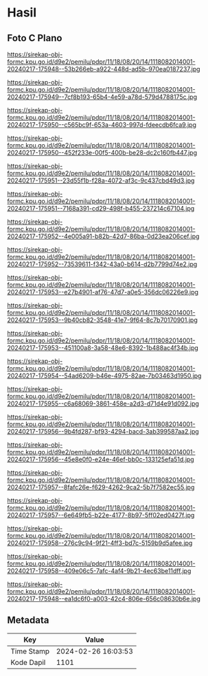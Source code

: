 # Hasil

## Foto C Plano

https://sirekap-obj-formc.kpu.go.id/d9e2/pemilu/pdpr/11/18/08/20/14/1118082014001-20240217-175948--53b266eb-a922-448d-ad5b-970ea0187237.jpg

https://sirekap-obj-formc.kpu.go.id/d9e2/pemilu/pdpr/11/18/08/20/14/1118082014001-20240217-175949--7cf8b193-65b4-4e59-a78d-579d4788175c.jpg

https://sirekap-obj-formc.kpu.go.id/d9e2/pemilu/pdpr/11/18/08/20/14/1118082014001-20240217-175950--c565bc9f-653a-4603-997d-fdeecdb6fca9.jpg

https://sirekap-obj-formc.kpu.go.id/d9e2/pemilu/pdpr/11/18/08/20/14/1118082014001-20240217-175950--452f233e-00f5-400b-be28-dc2c160fb447.jpg

https://sirekap-obj-formc.kpu.go.id/d9e2/pemilu/pdpr/11/18/08/20/14/1118082014001-20240217-175951--23d55f1b-f28a-4072-af3c-9c437cbd49d3.jpg

https://sirekap-obj-formc.kpu.go.id/d9e2/pemilu/pdpr/11/18/08/20/14/1118082014001-20240217-175951--7168a391-cd29-498f-b455-237214c67104.jpg

https://sirekap-obj-formc.kpu.go.id/d9e2/pemilu/pdpr/11/18/08/20/14/1118082014001-20240217-175952--4e005a91-b82b-42d7-86ba-0d23ea206cef.jpg

https://sirekap-obj-formc.kpu.go.id/d9e2/pemilu/pdpr/11/18/08/20/14/1118082014001-20240217-175952--73539611-f342-43a0-b614-d2b7799d74e2.jpg

https://sirekap-obj-formc.kpu.go.id/d9e2/pemilu/pdpr/11/18/08/20/14/1118082014001-20240217-175953--e27b4901-af76-47d7-a0e5-356dc06226e9.jpg

https://sirekap-obj-formc.kpu.go.id/d9e2/pemilu/pdpr/11/18/08/20/14/1118082014001-20240217-175953--9b40cb82-3548-41e7-9f64-8c7b70170901.jpg

https://sirekap-obj-formc.kpu.go.id/d9e2/pemilu/pdpr/11/18/08/20/14/1118082014001-20240217-175953--451100a8-3a58-48e6-8392-1b488ac4f34b.jpg

https://sirekap-obj-formc.kpu.go.id/d9e2/pemilu/pdpr/11/18/08/20/14/1118082014001-20240217-175954--54ad6209-b46e-4975-82ae-7b03463d1950.jpg

https://sirekap-obj-formc.kpu.go.id/d9e2/pemilu/pdpr/11/18/08/20/14/1118082014001-20240217-175955--c6a68069-3861-458e-a2d3-d71d4e91d092.jpg

https://sirekap-obj-formc.kpu.go.id/d9e2/pemilu/pdpr/11/18/08/20/14/1118082014001-20240217-175956--9b4fd287-bf93-4294-bacd-3ab399587aa2.jpg

https://sirekap-obj-formc.kpu.go.id/d9e2/pemilu/pdpr/11/18/08/20/14/1118082014001-20240217-175956--45e8e0f0-e24e-46ef-bb0c-133125efa51d.jpg

https://sirekap-obj-formc.kpu.go.id/d9e2/pemilu/pdpr/11/18/08/20/14/1118082014001-20240217-175957--8fafc26e-f629-4262-9ca2-5b7f7582ec55.jpg

https://sirekap-obj-formc.kpu.go.id/d9e2/pemilu/pdpr/11/18/08/20/14/1118082014001-20240217-175957--6e649fb5-b22e-4177-8b97-5ff02ed0427f.jpg

https://sirekap-obj-formc.kpu.go.id/d9e2/pemilu/pdpr/11/18/08/20/14/1118082014001-20240217-175958--276c9c94-9f21-4ff3-bd7c-5159b9d5afee.jpg

https://sirekap-obj-formc.kpu.go.id/d9e2/pemilu/pdpr/11/18/08/20/14/1118082014001-20240217-175958--409e06c5-7afc-4af4-9b21-4ec63be11dff.jpg

https://sirekap-obj-formc.kpu.go.id/d9e2/pemilu/pdpr/11/18/08/20/14/1118082014001-20240217-175948--ea1dc6f0-a003-42c4-806e-656c08630b6e.jpg


## Metadata

| Key        | Value               |
| ---------- | ------------------- |
| Time Stamp | 2024-02-26 16:03:53 |
| Kode Dapil | 1101                |



